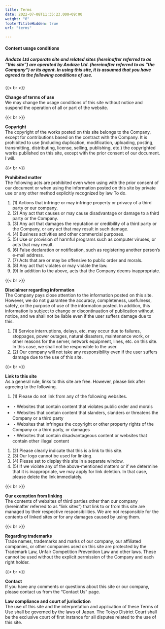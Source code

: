 ```yaml
---
title: Terms
date: 2022-07-08T11:35:23.000+09:00
weight: "0"
footerTitileHidden: true
url: "terms"

---
```

#### Content usage conditions

##### Andaze Ltd corporate site and related sites (hereinafter referred to as “this site”) are operated by Andaze Ltd. (hereinafter referred to as “the Company”) or its agent. In using this site, it is assumed that you have agreed to the following conditions of use.

{{< br >}}

**Change of terms of use**  
We may change the usage conditions of this site without notice and suspend the operation of all or part of the website.

{{< br >}}

**Copyright**  
The copyright of the works posted on this site belongs to the Company, except for contributions based on the contract with the Company. It is prohibited to use (including duplication, modification, uploading, posting, transmitting, distributing, license, selling, publishing, etc.) the copyrighted works published on this site, except with the prior consent of our document. I will.

{{< br >}}

**Prohibited matter**  
The following acts are prohibited even when using with the prior consent of our document or when using the information posted on this site by private use or any other method explicitly recognized by law To do.

1. (1) Actions that infringe or may infringe property or privacy of a third party or our company.
2. (2) Any act that causes or may cause disadvantage or damage to a third party or the Company.
3. (3) Any act that damages the reputation or credibility of a third party or the Company, or any act that may result in such damage.
4. (4) Business activities and other commercial purposes.
5. (5) Use or provision of harmful programs such as computer viruses, or acts that may result.
6. (6) False declaration or notification, such as registering another person’s e-mail address.
7. (7) Acts that are or may be offensive to public order and morals.
8. (8) Any act that violates or may violate the law.
9. (9) In addition to the above, acts that the Company deems inappropriate.

{{< br >}}

**Disclaimer regarding information**  
The Company pays close attention to the information posted on this site. However, we do not guarantee the accuracy, completeness, usefulness, safety, or the purpose of use of the information posted. In addition, this information is subject to change or discontinuation of publication without notice, and we shall not be liable even if the user suffers damage due to this.

1. (1) Service interruptions, delays, etc. may occur due to failures, stoppages, power outages, natural disasters, maintenance work, or other reasons for the server, network equipment, lines, etc. on this site. In this case, we shall not be responsible to the user.
2. (2) Our company will not take any responsibility even if the user suffers damage due to the use of this site.

{{< br >}}

**Link to this site**  
As a general rule, links to this site are free. However, please link after agreeing to the following.

1. (1) Please do not link from any of the following websites.

*   ・Websites that contain content that violates public order and morals
*   ・Websites that contain content that slanders, slanders or threatens the Company or a third party
*   ・Websites that infringes the copyright or other property rights of the Company or a third party, or damages
*   ・Websites that contain disadvantageous content or websites that contain other illegal content

1. (2) Please clearly indicate that this is a link to this site.
2. (3) Our logo cannot be used for linking.
3. (4) Please set to display this site in a separate window.
4. (5) If we violate any of the above-mentioned matters or if we determine that it is inappropriate, we may apply for link deletion. In that case, please delete the link immediately.

{{< br >}}

**Our exemption from linking**  
The contents of websites of third parties other than our company (hereinafter referred to as “link sites”) that link to or from this site are managed by their respective responsibilities. We are not responsible for the contents of linked sites or for any damages caused by using them.

{{< br >}}

**Regarding trademarks**  
Trade names, trademarks and marks of our company, our affiliated companies, or other companies used on this site are protected by the Trademark Law, Unfair Competition Prevention Law and other laws. These cannot be used without the explicit permission of the Company and each right holder.

{{< br >}}

**Contact**  
If you have any comments or questions about this site or our company, please contact us from the “Contact Us” page.

**Law compliance and court of jurisdiction**  
The use of this site and the interpretation and application of these Terms of Use shall be governed by the laws of Japan. The Tokyo District Court shall be the exclusive court of first instance for all disputes related to the use of this site.